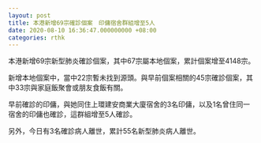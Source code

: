 ```yaml
---
layout: post
title: 本港新增69宗確診個案　印傭宿舍群組增至5人
date: 2020-08-10 16:36:47.000000000 +08:00
categories: rthk
---
```


本港新增69宗新型肺炎確診個案，其中67宗屬本地個案，累計個案增至4148宗。

新增本地個案中，當中22宗暫未找到源頭。與早前個案相關的45宗確診個案，其中33宗與家庭飯聚會或朋友食飯有關。

早前確診的印傭，與她同住上環建安商業大廈宿舍的3名印傭，以及1名曾住同一宿舍的印傭也確診，這群組增至5人確診。

另外，今日有3名確診病人離世，累計55名新型肺炎病人離世。
